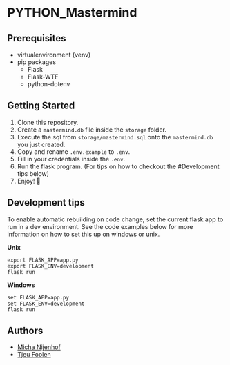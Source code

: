 # PYTHON_Mastermind

## Prerequisites
- virtualenvironment (venv)
- pip packages
    - Flask
    - Flask-WTF
    - python-dotenv

## Getting Started
1. Clone this repository.
2. Create a `mastermind.db` file inside the `storage` folder.
3. Execute the sql from `storage/mastermind.sql` onto the `mastermind.db` you just created.
4. Copy and rename `.env.example` to `.env`.
5. Fill in your credentials inside the `.env`.
6. Run the flask program. (For tips on how to checkout the #Development tips below)
7. Enjoy! :tada:
    
## Development tips
To enable automatic rebuilding on code change, set the current flask app to run in a dev environment.
See the code examples below for more information on how to set this up on windows or unix.

**Unix**
```
export FLASK_APP=app.py
export FLASK_ENV=development
flask run
```

**Windows**
```
set FLASK_APP=app.py
set FLASK_ENV=development
flask run
```

## Authors
- [Micha Nijenhof](https://github.com/killermi200)
- [Tjeu Foolen](https://github.com/tjeufoolen)
